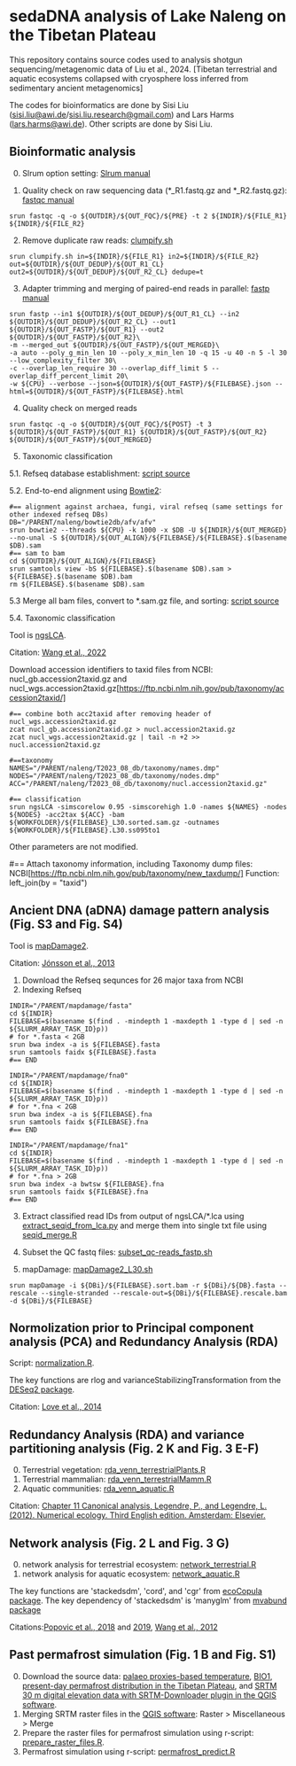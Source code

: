 # sedaDNA analysis of Lake Naleng on the Tibetan Plateau
This repository contains source codes used to analysis shotgun sequencing/metagenomic data of Liu et al., 2024. [Tibetan terrestrial and aquatic ecosystems collapsed with cryosphere loss inferred from sedimentary ancient metagenomics] 

The codes for bioinformatics are done by Sisi Liu (sisi.liu@awi.de/sisi.liu.research@gmail.com) and Lars Harms (lars.harms@awi.de). Other scripts are done by Sisi Liu.

## Bioinformatic analysis

0. Slrum option setting: [Slrum manual](https://slurm.schedmd.com/sbatch.html)

1. Quality check on raw sequencing data (*_R1.fastq.gz and *_R2.fastq.gz): [fastqc manual](https://www.bioinformatics.babraham.ac.uk/projects/fastqc/)
```
srun fastqc -q -o ${OUTDIR}/${OUT_FQC}/${PRE} -t 2 ${INDIR}/${FILE_R1} ${INDIR}/${FILE_R2}

```
2. Remove duplicate raw reads: [clumpify.sh](https://github.com/BioInfoTools/BBMap/blob/master/sh/clumpify.sh)
```
srun clumpify.sh in=${INDIR}/${FILE_R1} in2=${INDIR}/${FILE_R2} out=${OUTDIR}/${OUT_DEDUP}/${OUT_R1_CL} out2=${OUTDIR}/${OUT_DEDUP}/${OUT_R2_CL} dedupe=t

```
3. Adapter trimming and merging of paired-end reads in parallel: [fastp manual](https://github.com/OpenGene/fastp#merge-pe-reads)
```
srun fastp --in1 ${OUTDIR}/${OUT_DEDUP}/${OUT_R1_CL} --in2 ${OUTDIR}/${OUT_DEDUP}/${OUT_R2_CL} --out1 ${OUTDIR}/${OUT_FASTP}/${OUT_R1} --out2 ${OUTDIR}/${OUT_FASTP}/${OUT_R2}\
-m --merged_out ${OUTDIR}/${OUT_FASTP}/${OUT_MERGED}\
-a auto --poly_g_min_len 10 --poly_x_min_len 10 -q 15 -u 40 -n 5 -l 30 --low_complexity_filter 30\
-c --overlap_len_require 30 --overlap_diff_limit 5 --overlap_diff_percent_limit 20\
-w ${CPU} --verbose --json=${OUTDIR}/${OUT_FASTP}/${FILEBASE}.json --html=${OUTDIR}/${OUT_FASTP}/${FILEBASE}.html
```
4. Quality check on merged reads
```
srun fastqc -q -o ${OUTDIR}/${OUT_FQC}/${POST} -t 3 ${OUTDIR}/${OUT_FASTP}/${OUT_R1} ${OUTDIR}/${OUT_FASTP}/${OUT_R2} ${OUTDIR}/${OUT_FASTP}/${OUT_MERGED}

```
5. Taxonomic classification
    
5.1. Refseq database establishment: [script source](https://github.com/miwipe/KapCopenhagen)
  
5.2. End-to-end alignment using [Bowtie2](https://bowtie-bio.sourceforge.net/bowtie2/manual.shtml): 
```
#== alignment against archaea, fungi, viral refseq (same settings for other indexed refseq DBs)
DB="/PARENT/naleng/bowtie2db/afv/afv"
srun bowtie2 --threads ${CPU} -k 1000 -x $DB -U ${INDIR}/${OUT_MERGED} --no-unal -S ${OUTDIR}/${OUT_ALIGN}/${FILEBASE}/${FILEBASE}.$(basename $DB).sam
#== sam to bam
cd ${OUTDIR}/${OUT_ALIGN}/${FILEBASE}
srun samtools view -bS ${FILEBASE}.$(basename $DB).sam > ${FILEBASE}.$(basename $DB).bam
rm ${FILEBASE}.$(basename $DB).sam
```
5.3 Merge all bam files, convert to *.sam.gz file, and sorting: [script source](https://github.com/miwipe/KapCopenhagen)

5.4. Taxonomic classification

Tool is [ngsLCA](https://github.com/miwipe/ngsLCA).

Citation: [Wang et al., 2022](https://besjournals.onlinelibrary.wiley.com/doi/full/10.1111/2041-210X.14006)

Download accession identifiers to taxid files from NCBI: nucl_gb.accession2taxid.gz and nucl_wgs.accession2taxid.gz[https://ftp.ncbi.nlm.nih.gov/pub/taxonomy/accession2taxid/]
```
#== combine both acc2taxid after removing header of nucl_wgs.accession2taxid.gz
zcat nucl_gb.accession2taxid.gz > nucl.accession2taxid.gz
zcat nucl_wgs.accession2taxid.gz | tail -n +2 >> nucl.accession2taxid.gz

```

```
#==taxonomy
NAMES="/PARENT/naleng/T2023_08_db/taxonomy/names.dmp"
NODES="/PARENT/naleng/T2023_08_db/taxonomy/nodes.dmp"
ACC="/PARENT/naleng/T2023_08_db/taxonomy/nucl.accession2taxid.gz"

#== classification
srun ngsLCA -simscorelow 0.95 -simscorehigh 1.0 -names ${NAMES} -nodes ${NODES} -acc2tax ${ACC} -bam ${WORKFOLDER}/${FILEBASE}_L30.sorted.sam.gz -outnames ${WORKFOLDER}/${FILEBASE}.L30.ss095to1
```
Other parameters are not modified.

#== Attach taxonomy information, including 
Taxonomy dump files: NCBI[https://ftp.ncbi.nlm.nih.gov/pub/taxonomy/new_taxdump/] 
Function: left_join(by = "taxid")

## Ancient DNA (aDNA) damage pattern analysis (Fig. S3 and Fig. S4)
Tool is [mapDamage2](https://ginolhac.github.io/mapDamage/).

Citation: [Jónsson et al., 2013](https://academic.oup.com/bioinformatics/article/29/13/1682/184965)

1. Download the Refseq sequnces for 26 major taxa from NCBI
2. Indexing Refseq
```
INDIR="/PARENT/mapdamage/fasta"
cd ${INDIR}
FILEBASE=$(basename $(find . -mindepth 1 -maxdepth 1 -type d | sed -n ${SLURM_ARRAY_TASK_ID}p))
# for *.fasta < 2GB
srun bwa index -a is ${FILEBASE}.fasta
srun samtools faidx ${FILEBASE}.fasta
#== END

INDIR="/PARENT/mapdamage/fna0"
cd ${INDIR}
FILEBASE=$(basename $(find . -mindepth 1 -maxdepth 1 -type d | sed -n ${SLURM_ARRAY_TASK_ID}p))
# for *.fna < 2GB
srun bwa index -a is ${FILEBASE}.fna
srun samtools faidx ${FILEBASE}.fna
#== END

INDIR="/PARENT/mapdamage/fna1"
cd ${INDIR}
FILEBASE=$(basename $(find . -mindepth 1 -maxdepth 1 -type d | sed -n ${SLURM_ARRAY_TASK_ID}p))
# for *.fna > 2GB
srun bwa index -a bwtsw ${FILEBASE}.fna
srun samtools faidx ${FILEBASE}.fna
#== END
```
3. Extract classified read IDs from output of ngsLCA/*.lca using [extract_seqid_from_lca.py](https://github.com/sisiliu-research/sedaDNA_Naleng/blob/master/scripts/extract_seqid_from_lca.py) and merge them into single txt file using [seqid_merge.R](https://github.com/sisiliu-research/sedaDNA_Naleng/blob/master/scripts/seqid_merge.R)

4. Subset the QC fastq files: [subset_qc-reads_fastp.sh](https://github.com/sisiliu-research/sedaDNA_Naleng/blob/master/scripts/subset_qc-reads_fastp.sh)

5. mapDamage: [mapDamage2_L30.sh](https://github.com/sisiliu-research/sedaDNA_Naleng/blob/master/scripts/mapDamage2_L30.sh)
```
srun mapDamage -i ${DBi}/${FILEBASE}.sort.bam -r ${DBi}/${DB}.fasta --rescale --single-stranded --rescale-out=${DBi}/${FILEBASE}.rescale.bam -d ${DBi}/${FILEBASE}
```
## Normolization prior to Principal component analysis (PCA) and Redundancy Analysis (RDA)

Script: [normalization.R](https://github.com/sisiliu-research/sedaDNA_Naleng/blob/master/scripts/normalization.R).

The key functions are rlog and varianceStabilizingTransformation from the [DESeq2 package](https://bioconductor.org/packages/release/bioc/html/DESeq2.html). 

Citation: [Love et al., 2014](https://genomebiology.biomedcentral.com/articles/10.1186/s13059-014-0550-8)


## Redundancy Analysis (RDA) and variance partitioning analysis (Fig. 2 K and Fig. 3 E-F)
0. Terrestrial vegetation: [rda_venn_terrestrialPlants.R](https://github.com/sisiliu-research/sedaDNA_Naleng/blob/master/scripts/rda_venn_terrestrialPlants.R)
1. Terrestrial mammalian: [rda_venn_terrestrialMamm.R](https://github.com/sisiliu-research/sedaDNA_Naleng/blob/master/scripts/rda_venn_terrestrialMamm.R)
2. Aquatic communities: [rda_venn_aquatic.R](https://github.com/sisiliu-research/sedaDNA_Naleng/blob/master/scripts/rda_venn_aquatic.R)

Citation: [Chapter 11 Canonical analysis, Legendre, P., and Legendre, L. (2012). Numerical ecology. Third English edition. Amsterdam: Elsevier.](https://www.sciencedirect.com/science/article/abs/pii/B9780444538680500113)

## Network analysis (Fig. 2 L and Fig. 3 G)

0. network analysis for terrestrial ecosystem: [network_terrestrial.R](https://github.com/sisiliu-research/sedaDNA_Naleng/blob/master/scripts/network_terrestrial.R)
1. network analysis for aquatic ecosystem: [network_aquatic.R](https://github.com/sisiliu-research/sedaDNA_Naleng/blob/master/scripts/network_aquatic.R)

The key functions are 'stackedsdm', 'cord', and 'cgr' from [ecoCopula package](https://github.com/gordy2x/ecoCopula). 
The key dependency of 'stackedsdm' is 'manyglm' from [mvabund package](https://cran.r-project.org/web/packages/mvabund/index.html)

Citations:[Popovic et al., 2018](https://www.sciencedirect.com/science/article/pii/S0047259X17307522?via%3Dihub) and [2019](https://besjournals.onlinelibrary.wiley.com/doi/10.1111/2041-210X.13247), [Wang et al., 2012](https://besjournals.onlinelibrary.wiley.com/doi/pdf/10.1111/j.2041-210X.2012.00190.x)


## Past permafrost simulation (Fig. 1 B and Fig. S1)
0. Download the source data: [palaeo proxies-based temperature](https://github.com/StefanKruse/R_PastElevationChange), [BIO1](https://www.worldclim.org/data/worldclim21.html), [present-day permafrost distribution in the Tibetan Plateau](https://tc.copernicus.org/articles/11/2527/2017/), and [SRTM 30 m digital elevation data with SRTM-Downloader plugin in the QGIS software](https://qgis.org/de/site/). 
1. Merging SRTM raster files in the [QGIS software](https://qgis.org/de/site/): Raster > Miscellaneous > Merge
2. Prepare the raster files for permafrost simulation using r-script: [prepare_raster_files.R](https://github.com/sisiliu-research/sedaDNA_Naleng/blob/master/scripts/prepare_raster_files.R).
3. Permafrost simulation using r-script: [permafrost_predict.R](https://github.com/sisiliu-research/sedaDNA_Naleng/blob/master/scripts/permafrost_predict.R)





